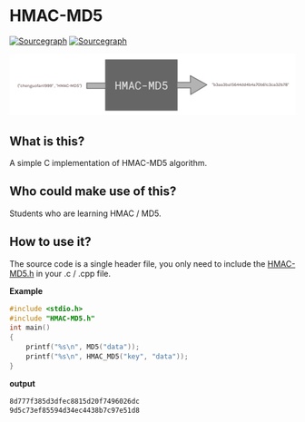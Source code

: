 # HMAC-MD5

[![Sourcegraph](https://img.shields.io/badge/view%20on-Sourcegraph-brightgreen.svg?style=for-the-badge&logo=sourcegraph)](https://sourcegraph.com/github.com/chenguofan1999/HMAC-MD5)
[![Sourcegraph](https://img.shields.io/badge/Try_it-Online-E91E63.svg?style=for-the-badge&color=blue)](https://wandbox.org/permlink/2793OyJR90UR6GT3)



![logo](logo.png)

## What is this?

A simple C implementation of HMAC-MD5 algorithm.


## Who could make use of this?

Students who are learning HMAC / MD5. 

## How to use it?

The source code is a single header file, you only need to include the [HMAC-MD5.h](src/HMAC-MD5.h) in your .c / .cpp file.

**Example**

```c
#include <stdio.h>
#include "HMAC-MD5.h"
int main()
{
    printf("%s\n", MD5("data"));
    printf("%s\n", HMAC_MD5("key", "data"));
}
```

**output**

```
8d777f385d3dfec8815d20f7496026dc
9d5c73ef85594d34ec4438b7c97e51d8
```
